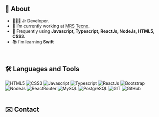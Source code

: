 ## 📖 About
- 👨🏾‍💻 Jr Developer.
- 🚀 I’m currently working at [MRS Tecno](www.mrstecno.com.br).
- 📍 Frequently using **Javascript, Typescript, ReactJs, NodeJs, HTML5, CSS3.**
- 📚 I'm learning **Swift**
<br>

## 🛠 Languages and Tools
![HTML5](https://img.shields.io/badge/HTML-239120?style=flat&logo=html5&logoColor=white&labelColor=E5532D&color=gray)
![CSS3](https://img.shields.io/badge/CSS-239120?&style=flat&logo=css3&logoColor=white&labelColor=0878C0&color=gray)
![Javascript](https://img.shields.io/badge/JavaScript-F7DF1E?style=flat&logo=javascript&logoColor=white&labelColor=F7DF1E&color=gray)
![Typescript](https://img.shields.io/badge/TypeScript-007ACC?style=flat&logo=typescript&logoColor=white&labelColor=007ACC&color=gray)
![ReactJs](https://img.shields.io/badge/React-20232A?style=flat&logo=react&logoColor=77F8F4&labelColor=20232A&color=gray)
![Bootstrap](https://img.shields.io/badge/Bootstrap-563D7C?style=flat&logo=bootstrap&logoColor=white&labelColor=563D7C&color=gray)
![NodeJs](https://img.shields.io/badge/Node.js-43853D?style=flat&logo=node.js&logoColor=white&labelColor=43853D&color=gray)
![ReactRouter](https://img.shields.io/badge/React_Router-CA4245?style=flat&logo=react-router&logoColor=white&labelColor=CA4245&color=gray)
![MySQL](https://img.shields.io/badge/MySQL-00000F?style=flat&logo=mysql&logoColor=white&labelColor=00000F&color=gray)
![PostgreSQL](https://img.shields.io/badge/PostgreSQL-316192?style=flsat&logo=postgresql&logoColor=white&labelColor=316192&color=gray)
![GIT](https://img.shields.io/badge/Git-E34F26?style=flat&logo=git&logoColor=white&labelColor=E34F26&color=gray)
![GitHub](https://img.shields.io/badge/GitHub-100000?style=flat&logo=github&logoColor=white&labelColor=100000&color=gray)
<br><br>

## ✉️ Contact
